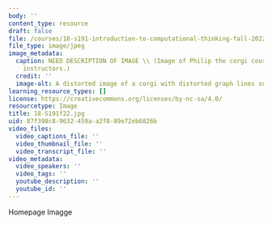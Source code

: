 ```yaml
---
body: ''
content_type: resource
draft: false
file: /courses/18-s191-introduction-to-computational-thinking-fall-2022/18-s191f22.jpg
file_type: image/jpeg
image_metadata:
  caption: NEED DESCRIPTION OF IMAGE \\ (Image of Philip the corgi courtesy of the
    instructors.)
  credit: ''
  image-alt: A distorted image of a corgi with distorted graph lines superimposed.
learning_resource_types: []
license: https://creativecommons.org/licenses/by-nc-sa/4.0/
resourcetype: Image
title: 18-S191f22.jpg
uid: 87f398c8-9632-459a-a2f8-89e72eb6826b
video_files:
  video_captions_file: ''
  video_thumbnail_file: ''
  video_transcript_file: ''
video_metadata:
  video_speakers: ''
  video_tags: ''
  youtube_description: ''
  youtube_id: ''
---
```

Homepage Imagge